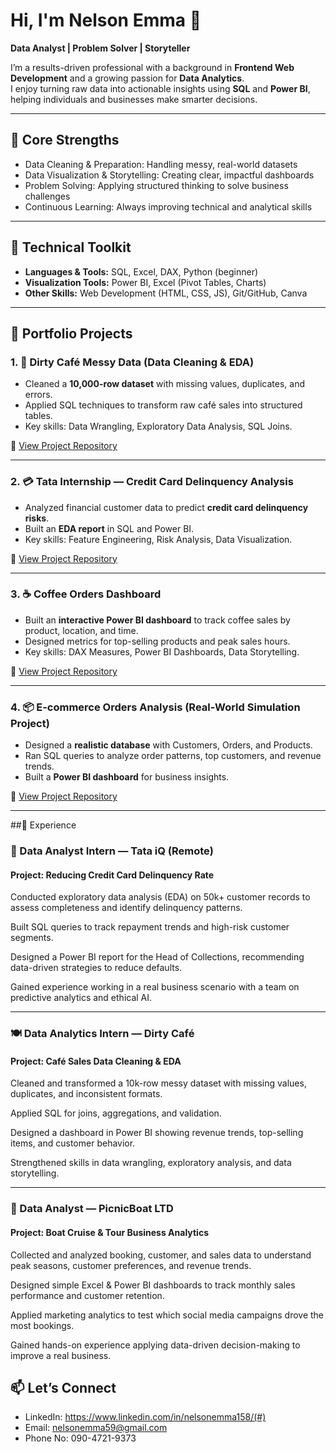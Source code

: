 # Hi, I'm Nelson Emma 👋

**Data Analyst | Problem Solver | Storyteller**

I’m a results-driven professional with a background in **Frontend Web Development** and a growing passion for **Data Analytics**.  
I enjoy turning raw data into actionable insights using **SQL** and **Power BI**, helping individuals and businesses make smarter decisions.

---

## 🔹 Core Strengths
- Data Cleaning & Preparation: Handling messy, real-world datasets  
- Data Visualization & Storytelling: Creating clear, impactful dashboards  
- Problem Solving: Applying structured thinking to solve business challenges  
- Continuous Learning: Always improving technical and analytical skills  

---

## 🔹 Technical Toolkit
- **Languages & Tools:** SQL, Excel, DAX, Python (beginner)  
- **Visualization Tools:** Power BI, Excel (Pivot Tables, Charts)  
- **Other Skills:** Web Development (HTML, CSS, JS), Git/GitHub, Canva  

---

## 🔹 Portfolio Projects

### 1. 🧹 Dirty Café Messy Data (Data Cleaning & EDA)
- Cleaned a **10,000-row dataset** with missing values, duplicates, and errors.  
- Applied SQL techniques to transform raw café sales into structured tables.  
- Key skills: Data Wrangling, Exploratory Data Analysis, SQL Joins.  

📂 [View Project Repository](https://github.com/nelsonemma/Dirty-Cafe-Sales-Dashboard)  

---

### 2. 💳 Tata Internship — Credit Card Delinquency Analysis
- Analyzed financial customer data to predict **credit card delinquency risks**.  
- Built an **EDA report** in SQL and Power BI.  
- Key skills: Feature Engineering, Risk Analysis, Data Visualization.  

📂 [View Project Repository](https://github.com/nelsonemma/Forage_CreditCard_Delinquency)  

---

### 3. ☕ Coffee Orders Dashboard
- Built an **interactive Power BI dashboard** to track coffee sales by product, location, and time.  
- Designed metrics for top-selling products and peak sales hours.  
- Key skills: DAX Measures, Power BI Dashboards, Data Storytelling.  

📂 [View Project Repository](https://github.com/nelsonemma/Coffee-Order-Analysis-Dashboard)  

---

### 4. 📦 E-commerce Orders Analysis (Real-World Simulation Project)
- Designed a **realistic database** with Customers, Orders, and Products.  
- Ran SQL queries to analyze order patterns, top customers, and revenue trends.  
- Built a **Power BI dashboard** for business insights.  

📂 [View Project Repository](#)  

---

##🔹 Experience
### 🏦 Data Analyst Intern — Tata iQ (Remote)

#### Project: Reducing Credit Card Delinquency Rate

Conducted exploratory data analysis (EDA) on 50k+ customer records to assess completeness and identify delinquency patterns.

Built SQL queries to track repayment trends and high-risk customer segments.

Designed a Power BI report for the Head of Collections, recommending data-driven strategies to reduce defaults.

Gained experience working in a real business scenario with a team on predictive analytics and ethical AI.

---

### 🍽️ Data Analytics Intern — Dirty Café 

#### Project: Café Sales Data Cleaning & EDA

Cleaned and transformed a 10k-row messy dataset with missing values, duplicates, and inconsistent formats.

Applied SQL for joins, aggregations, and validation.

Designed a dashboard in Power BI showing revenue trends, top-selling items, and customer behavior.

Strengthened skills in data wrangling, exploratory analysis, and data storytelling.

---

### 🚤 Data Analyst — PicnicBoat LTD 

#### Project: Boat Cruise & Tour Business Analytics

Collected and analyzed booking, customer, and sales data to understand peak seasons, customer preferences, and revenue trends.

Designed simple Excel & Power BI dashboards to track monthly sales performance and customer retention.

Applied marketing analytics to test which social media campaigns drove the most bookings.

Gained hands-on experience applying data-driven decision-making to improve a real business.


## 📫 Let’s Connect
- LinkedIn: https://www.linkedin.com/in/nelsonemma158/(#)  
- Email: nelsonemma59@gmail.com  
- Phone No: 090-4721-9373
